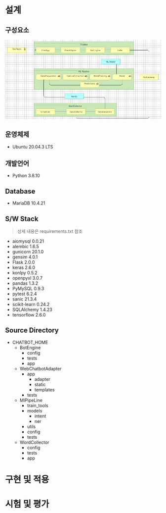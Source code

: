 # 설계 

## 구성요소 

![구성요소](./img/chatbot_archi.png)

## 운영체제  

* Ubuntu 20.04.3 LTS

## 개발언어 

* Python 3.8.10

## Database

* MariaDB 10.4.21

## S/W Stack

> 상세 내용은 requirements.txt 참조

* aiomysql 0.0.21
* alembic 1.6.5
* gunicorn 20.1.0
* gensim 4.0.1
* Flask 2.0.0
* keras 2.6.0
* konlpy 0.5.2
* openpyxl 3.0.7
* pandas 1.3.2
* PyMySQL 0.9.3
* pytest 6.2.4
* sanic 21.3.4
* scikit-learn 0.24.2
* SQLAlchemy 1.4.23
* tensorflow 2.6.0

## Source Directory

* CHATBOT_HOME
  * BotEngine
    * config
    * tests
    * app
  * WebChatbotAdapter 
    * app
      * adapter
      * static
      * templates
    * tests
  * MlPipeLine
    * train_tools
    * models
      * intent
      * ner
    * utils
    * config
    * tests
  * WordCollector
    * config
    * tests
    * app

# 구현 및 적용

# 시험 및 평가
